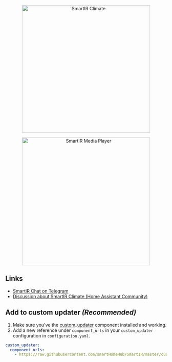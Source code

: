 <p align="center">
  <a href="Docs/CLIMATE.md"><img src="http://www.tooltip.gr/github_assets/smartir_climate.png" width="400" alt="SmartIR Climate"></a>
</p>

<p align="center">
  <a href="Docs/MEDIA_PLAYER.md"><img src="http://www.tooltip.gr/github_assets/smartir_mediaplayer.png" width="400" alt="SmartIR Media Player"></a>
</p>

## Links
* [SmartIR Chat on Telegram](https://t.me/smartHomeHub)
* [Discussion about SmartIR Climate (Home Assistant Community)](https://community.home-assistant.io/t/smartir-climate-component/)

## Add to custom updater _(Recommended)_
1. Make sure you've the [custom_updater](https://github.com/custom-components/custom_updater) component installed and working.
2. Add a new reference under `component_urls` in your `custom_updater` configuration in `configuration.yaml`.

```yaml
custom_updater:
  component_urls:
    - https://raw.githubusercontent.com/smartHomeHub/SmartIR/master/custom_components.json
```
